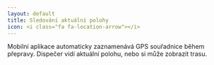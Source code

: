 ```yaml
---
layout: default
title: Sledování aktuální polohy
icon: <i class="fa fa-location-arrow"></i>
---
```


Mobilní aplikace automaticky zaznamenává GPS souřadnice během  přepravy. Dispečer vidí aktuální polohu, nebo si může zobrazit trasu.